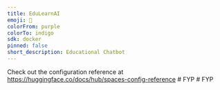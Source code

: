```yaml
---
title: EduLearnAI
emoji: 🐠
colorFrom: purple
colorTo: indigo
sdk: docker
pinned: false
short_description: Educational Chatbot
---
```


Check out the configuration reference at https://huggingface.co/docs/hub/spaces-config-reference
#   F Y P  
 #   F Y P  
 